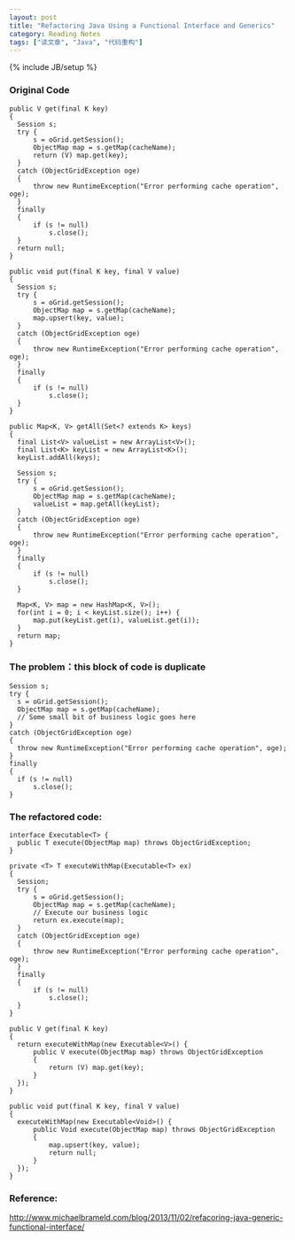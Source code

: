 ```yaml
---
layout: post
title: "Refactoring Java Using a Functional Interface and Generics"
category: Reading Notes 
tags: ["读文章", "Java", "代码重构"]
---
```

{% include JB/setup %}

### Original Code 

	public V get(final K key)
	{
	  Session s;
	  try {
	      s = oGrid.getSession();
	      ObjectMap map = s.getMap(cacheName);
	      return (V) map.get(key);
	  }
	  catch (ObjectGridException oge)
	  {
	      throw new RuntimeException("Error performing cache operation", oge);
	  }
	  finally
	  {
	      if (s != null)
	          s.close();         
	  }    
	  return null;
	}      
	
	public void put(final K key, final V value)
	{
	  Session s;
	  try {
	      s = oGrid.getSession();
	      ObjectMap map = s.getMap(cacheName);
	      map.upsert(key, value);
	  }
	  catch (ObjectGridException oge)
	  {
	      throw new RuntimeException("Error performing cache operation", oge);
	  }
	  finally
	  {
	      if (s != null)
	          s.close();             
	  }            
	}
	
	public Map<K, V> getAll(Set<? extends K> keys)
	{
	  final List<V> valueList = new ArrayList<V>();
	  final List<K> keyList = new ArrayList<K>();
	  keyList.addAll(keys);
	
	  Session s;
	  try {
	      s = oGrid.getSession();
	      ObjectMap map = s.getMap(cacheName);
	      valueList = map.getAll(keyList);
	  }
	  catch (ObjectGridException oge)
	  {
	      throw new RuntimeException("Error performing cache operation", oge);
	  }
	  finally
	  {
	      if (s != null)
	          s.close();             
	  }
	                              
	  Map<K, V> map = new HashMap<K, V>();
	  for(int i = 0; i < keyList.size(); i++) {
	      map.put(keyList.get(i), valueList.get(i));
	  }
	  return map;
	}

### The problem：this block of code is duplicate

	Session s;
	try {
	  s = oGrid.getSession();
	  ObjectMap map = s.getMap(cacheName);
	  // Some small bit of business logic goes here
	}
	catch (ObjectGridException oge)
	{
	  throw new RuntimeException("Error performing cache operation", oge);
	}
	finally
	{
	  if (s != null)
	      s.close();             
	}

### The refactored code:

	interface Executable<T> {
	  public T execute(ObjectMap map) throws ObjectGridException;
	}
	
	private <T> T executeWithMap(Executable<T> ex)
	{
	  Session;
	  try {
	      s = oGrid.getSession();
	      ObjectMap map = s.getMap(cacheName);
	      // Execute our business logic
	      return ex.execute(map);
	  }
	  catch (ObjectGridException oge)
	  {
	      throw new RuntimeException("Error performing cache operation", oge);
	  }
	  finally
	  {
	      if (s != null)
	          s.close();             
	  }
	}
	
	public V get(final K key)
	{
	  return executeWithMap(new Executable<V>() {
	      public V execute(ObjectMap map) throws ObjectGridException
	      {
	          return (V) map.get(key);
	      }
	  });              
	}      
	
	public void put(final K key, final V value)
	{
	  executeWithMap(new Executable<Void>() {
	      public Void execute(ObjectMap map) throws ObjectGridException
	      {
	          map.upsert(key, value);
	          return null;
	      }
	  });              
	}
	
### Reference:

http://www.michaelbrameld.com/blog/2013/11/02/refacoring-java-generic-functional-interface/